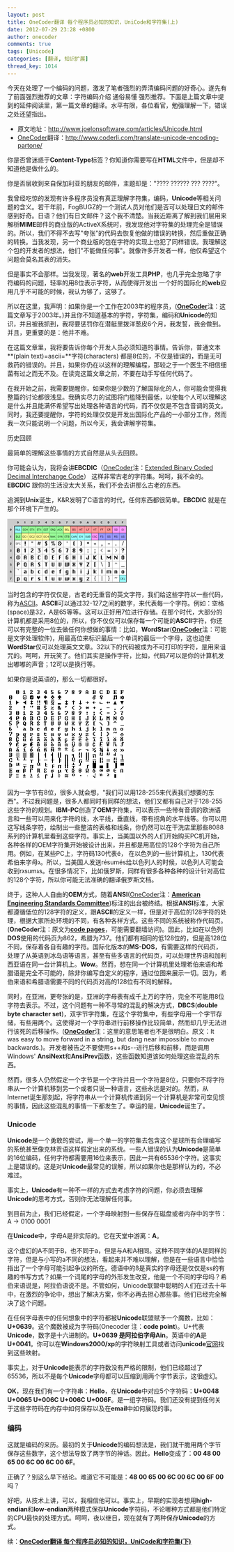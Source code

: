 ```yaml
---
layout: post
title: OneCoder翻译 每个程序员必知的知识，UniCode和字符集(上)
date: 2012-07-29 23:28 +0800
author: onecoder
comments: true
tags: [Unicode]
categories: [翻译, 知识扩展]
thread_key: 1014
---
```

今天在处理了一个编码的问题，激发了笔者强烈的弄清编码问题的好奇心。遂先有了前面强烈推荐的文章：字符编码介绍 通俗易懂 强烈推荐。下面是上篇文章中提到的延伸阅读里，第一篇文章的翻译。水平有限，各位看官，勉强理解一下，错误之处还望指出。

- 原文地址：<a href="http://www.joelonsoftware.com/articles/Unicode.html" target="\_blank">http://www.joelonsoftware.com/articles/Unicode.html</a>
- <a href="http://www.coderli.com" target="\_blank">OneCoder</a>翻译：<a href="http://www.coderli.com/translate-unicode-encoding-partone/" target="\_blank">http://www.coderli.com/translate-unicode-encoding-partone/</a>

你是否曾迷惑于**Content-Type**标签？你知道你需要写在**HTML**文件中，但是却不知道他是做什么的。

你是否层收到来自保加利亚的朋友的邮件，主题却是："???? ?????? ??? ????"。	

我曾经吃惊的发现有许多程序员没有真正理解字符集，编码，**Unicode**等相关问题的含义。若干年前，FogBUGZ的一个测试人员对他们是否可以处理日文的邮件感到好奇。日语？他们有日文邮件？这个我不清楚。当我近距离了解到我们层用来解析**MIME**邮件的商业版的ActiveX系统时，我发现他对字符集的处理完全是错误的。所以，我们不得不去写"夸张"的代码去恢复他做的错误的转换，然后重做正确的转换。当我发现，另一个商业版的包在字符的实现上也犯了同样错误。我理解这个包的开发者的想法，他们"不能做任何事"。就像许多开发者一样，他仅希望这个问题会莫名其表的消失。

但是事实不会那样。当我发现，著名的**web**开发工具**PHP**，也几乎完全忽略了字符编码的问题，轻率的用8位表示字符，从而使得开发出 一个好的国际化的**web**应用几乎不可能的时候，我认为够了，这够了。

所以在这里，我声明：如果你是一个工作在2003年的程序员，(<a href="http://www.coderli.com/" target="\_blank">**OneCoder**</a>注：这篇文章写于2003年。)并且你不知道基本的字符，字符集，编码和**Unicode**的知识，并且被我抓到，我将要惩罚你在潜艇里拨洋葱皮6个月，我发誓，我会做到。并且，更重要的是：他并不难。

在这篇文章里，我将要告诉你每个开发人员必须知道的事情。告诉你，普通文本**(plain text)=ascii=**字符(characters) 都是8位的，不仅是错误的，而是无可救药的错误的。并且，如果你仍在以这样的理解编程，那较之于一个医生不相信细菌有过之而无不及。在读完这篇文章之前，不要在动手写任何代码了。

在我开始之前，我需要提醒你，如果你是少数的了解国际化的人，你可能会觉得我整篇的讨论都很浅显。我确实尽力的试图将门槛降到最低，以使每个人可以理解这是什么并且能满怀希望写出处理各种语言的代码，而不仅仅是不包含音调的英文。同时，我还要提醒你，字符的处理仅仅是开发出国际化产品的一小部分工作，然而我一次只能说明一个问题，所以今天，我会讲解字符集。

历史回顾

最简单的理解这些事情的方式自然是从头去回顾。

你可能会认为，我将会讲**EBCDIC**（<a href="http://www.coderli.com/" target="\_blank">OneCoder</a>注：<a href="http://zh.wikipedia.org/wiki/EBCDIC" target="\_blank">Extended Binary Coded Decimal Interchange Code</a>） 这样非常古老的字符集。呵呵，我不会的。**EBCDIC** 跟你的生活没太大关系，我们不会去讲那么古老的东西。

追溯到**Unix**诞生，K&R发明了C语言的时代，任何东西都很简单。**EBCDIC** 就是在那个环境下产生的。

![](/images/post/unicode-one/ascii.png)

当时包含的字符仅仅是，古老的无重音的英文字符，我们给这些字符以一些代码，称为<a href="http://www.robelle.com/library/smugbook/ascii.html" target="\_blank">ASCII</a>。**ASCII**可以通过32-127之间的数字，来代表每一个字符。例如：空格(space)是32，A是65等等。这可以正好用7位进行存储。在那个时代，大部分的计算机都是采用8位的，所以，你不仅仅可以保存每一个可能的**ASCII**字符，你还可以有完整的一位去做任何你想做的事情：比如，**WordStar**(<a href="http://www.coderli.com/" target="\_blank">**OneCoder**</a>注：可能是文字处理软件)，用最高位来标识最后一个单词的最后一个字母，这也迫使**WordStar**仅可以处理英文文章。32以下的代码被成为不可打印的字符，是用来诅咒的。呵呵，开玩笑了。他们其实是操作字符，比如，代码7可以是你的计算机发出嘟嘟的声音；12可以是换行等。

如果你是说英语的，那么一切都很好。

![](/images/post/unicode-one/oem.png)

因为一字节有8位，很多人就会想，"我们可以用128-255来代表我们想要的东西"。不过我问题是，很多人都同时有同样的想法，他们又都有自己对于128-255这些字符的规划。**IBM-PC**创造了**OEM**字符集，可以表示一些带有音调的欧洲语言和一些可以用来化字符的线，水平线，垂直线，带有拐角的水平线等。你可以用这写线条字符，绘制出一些整洁的表格和线条，你仍然可以在干洗店里那些8088系列的计算机里看到这些字符。事实上，当美国以外的人们开始购买PC机开始，各种各样的OEM字符集开始被设计出来，并且都是用高位的128个字符为自己所用。例如，在某些PC上，字符码130代表&eacute;， 在以色列的一些计算机上，130代表希伯来字母ג。所以，当美国人发送r&eacute;sum&eacute;s给以色列人的时候，以色列人可能会收到rגsumגs。在很多情况下，比如俄罗斯，同样有很多各种各种的设计针对高位的128个字符，所以你可能无法准确的翻译俄罗斯文档。

终于，这种人人自由的**OEM**方式，随着**ANSI**(<a href="http://www.coderli.com/" target="\_blank">OneCoder</a>注：<a href="http://baike.baidu.com/view/185282.htm" target="\_blank">**American Engineering Standards Committee**</a>)标注的出台被终结。根据**ANSI**标准，大家都遵循低位的128字符的定义，跟**ASCII**的定义一样，但是对于高位的128字符的处理，根据大家所处环境的不同，有各种各样方式。这些不同的系统被称作代码页。(**OneCoder**注：原文为<a href="http://www.i18nguy.com/unicode/codepages.html#msftdos" target="\_blank">**code pages**</a>，可能需要翻墙访问)。因此，比如在以色列**DOS**使用的代码页为862，希腊为737。他们都有相同的低128位的，但是高128位不同，保存着各自有趣的字符。国际化版本的**MS-DOS**，有需要这样的代码页，处理了从英语到冰岛语等语言，甚至有些多语言的代码页，可以处理世界语和加利西亚语在同一台计算机上。**Wow**。然而，想在同一个计算机里处理希伯来语和希腊语是完全不可能的，除非你编写自定义的程序，通过位图来展示一切。因为，希伯来语和希腊语需要不同的代码页对高的128位有不同的解释。

同时，在亚洲，更夸张的是，亚洲的字母表有成千上万的字符，完全不可能用8位字符去表示。不过，这个问题有一种不寻常的混乱的解决方式，**DBCS**(**double byte character set**)，双字节字符集，在这个字符集中，有些字母用一个字节存储，有些用两个。这使得对一个字符串进行前移操作比较简单，然而却几乎无法进行该死的后移操作。(<a href="http://www.coderli.com" target="\_blank">**OneCoder**</a>注：这里的意思笔者也不是很明白。原文：It was easy to move forward in a string, but dang near impossible to move backwards.)。开发者被告之不要使用s++和s--进行后移和前移，而是调用Windows&#39; **AnsiNext**和**AnsiPrev**函数，这些函数知道该如何处理这些混乱的东西。

然而，很多人仍然假定一个字节是一个字符并且一个字符是8位，只要你不将字符串从一个计算机移到另一个或者只说一种语言，这些永远是对的。然而，从Internet诞生那刻起，将字符串从一个计算机传递到另一个计算机是非常司空见惯的事情，因此这些混乱的事情一下都发生了。幸运的是，**Unicode**诞生了。	

### Unicode

**Unicode**是一个勇敢的尝试，用一个单一的字符集去包含这个星球所有合理编写的系统甚至像克林贡语这样假定出来的系统。一些人错误的认为**Unicode**是简单的16位编码，任何字符都需要用16位来表示，因此一共有65536个字符。这事实上是错误的。这是对**Unicode**最常见的误解，所以如果你也是那样认为的，不必难过。

事实上，**Unicode**有一种不一样的方式去考虑字符的问题，你必须去理解**Unicode**的思考方式，否则你无法理解任何事。

到目前为止，我们已经假定，一个字母映射到一些保存在磁盘或者内存中的字节：A -> 0100 0001

在**Unicode**中，字母A是非实际的。它在天堂中游离：**A**。

这个虚幻的A不同于B，也不同于a，但是与A和A相同。这种不同字体的A是同样的字符，但是与小写的a不同的想法，看起来并不难以理解，但是在一些语言中恰恰指出了一个字母可能引起争议的所在。德语中的&szlig;是真实的字母还是仅仅是ss的有趣的书写方式？如果一个词尾的字母的外形发生改变，他是一个不同的字母吗？希伯来语说是，阿拉伯语说不是。不管如何，Unicode联盟中聪明的人们在过去十年中，在激烈的争论中，想出了解决方案，你不必再去担心那些事。他们已经完全解决了这个问题。

在任何字母表中的任何想象中的字符都被**Unicode**联盟赋予一个魔数，比如：**U+0639**。这个魔数被成为字符码(Onecoder 注：**code point**)。U+代表**Unicode**，数字是十六进制的。**U+0639 **是阿拉伯字母**Ain**。英语中的**A**是**U+0041**。你可以在**Windows2000/xp**的字符映射工具或者访问**unicode**<a href="http://www.unicode.org/" target="\_blank">官网</a>找到这些映射。

事实上，对于**Unicode**能表示的字符数没有严格的限制，他们已经超过了65536，所以不是每个**Unicode**字母都可以压缩到用两个字节表示，这很虚幻。

**OK**，现在我们有一个字符串：**Hello**，在**Unicode**中对应5个字符码：**U+0048 U+0065 U+006C U+006C U+006F**。是一组字符码。我们还没有提到任何关于这些字符码在内存中如何保存以及在**email**中如何展现的事。

### 编码

这就是编码的来历。最初的关于**Unicode**的编码想法是，我们就干脆用两个字节保存这些数字，这个想法导致了两字节的神话。因此，**Hello**变成了：**00 48 00 65 00 6C 00 6C 00 6F**。

正确了？别这么早下结论。难道它不可能是：**48 00 65 00 6C 00 6C 00 6F 00** 吗？

好吧，从技术上讲，可以，我相信他可以。事实上，早期的实现者想用**high-endian**和**low-endian**两种模式保存**Unicode**字符码，不论哪种方式都是他们特定的CPU最快的处理方式。呵呵，夜以继日，现在就有了两种保存**Unicode**的方式。	


续：[**OneCoder翻译 每个程序员必知的知识，UniCode和字符集(下)**](https://www.coderli.com/translate-unicode-encoding-parttwo/)